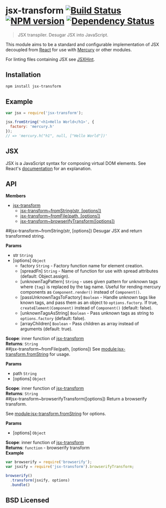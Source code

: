 # jsx-transform [![Build Status](http://img.shields.io/travis/alexmingoia/jsx-transform.svg?style=flat)](http://travis-ci.org/alexmingoia/jsx-transform) [![NPM version](http://img.shields.io/npm/v/jsx-transform.svg?style=flat)](https://npmjs.org/package/jsx-transform) [![Dependency Status](http://img.shields.io/david/alexmingoia/jsx-transform.svg?style=flat)](http://david-dm.org/alexmingoia/jsx-transform)

> JSX transpiler. Desugar JSX into JavaScript.

This module aims to be a standard and configurable implementation of JSX
decoupled from [React](https://github.com/facebook/react) for use with
[Mercury](https://github.com/Raynos/mercury) or other modules.

For linting files containing JSX see
[JSXHint](https://github.com/STRML/JSXHint).

## Installation

```sh
npm install jsx-transform
```

## Example

```javascript
var jsx = require('jsx-transform');

jsx.fromString('<h1>Hello World</h1>', {
  factory: 'mercury.h'
});
// => 'mercury.h("h1", null, ["Hello World"])'
```

## JSX

JSX is a JavaScript syntax for composing virtual DOM elements.
See React's [documentation][0] for an explanation.

## API
**Members**

* [jsx-transform](#module_jsx-transform)
  * [jsx-transform~fromString(str, [options])](#module_jsx-transform..fromString)
  * [jsx-transform~fromFile(path, [options])](#module_jsx-transform..fromFile)
  * [jsx-transform~browserifyTransform([options])](#module_jsx-transform..browserifyTransform)

<a name="module_jsx-transform..fromString"></a>
##jsx-transform~fromString(str, [options])
Desugar JSX and return transformed string.

**Params**

- str `String`  
- \[options\] `Object`  
  - factory `String` - Factory function name for element creation.  
  - \[spreadFn\] `String` - Name of function for use with spread
attributes (default: Object.assign).  
  - \[unknownTagPattern\] `String` - uses given pattern for unknown
tags where `{tag}` is replaced by the tag name. Useful for rending mercury
components as `Component.render()` instead of `Component()`.  
  - \[passUnknownTagsToFactory\] `Boolean` - Handle unknown tags
like known tags, and pass them as an object to `options.factory`. If
true, `createElement(Component)` instead of `Component()` (default: false).  
  - \[unknownTagsAsString\] `Boolean` - Pass unknown tags as string
to `options.factory` (default: false).  
  - \[arrayChildren\] `Boolean` - Pass children as array instead of
arguments (default: true).  

**Scope**: inner function of [jsx-transform](#module_jsx-transform)  
**Returns**: `String`  
<a name="module_jsx-transform..fromFile"></a>
##jsx-transform~fromFile(path, [options])
See [module:jsx-transform.fromString](module:jsx-transform.fromString) for usage.

**Params**

- path `String`  
- \[options\] `Object`  

**Scope**: inner function of [jsx-transform](#module_jsx-transform)  
**Returns**: `String`  
<a name="module_jsx-transform..browserifyTransform"></a>
##jsx-transform~browserifyTransform([options])
Return a browserify transform.

See [module:jsx-transform.fromString](module:jsx-transform.fromString) for options.

**Params**

- \[options\] `Object`  

**Scope**: inner function of [jsx-transform](#module_jsx-transform)  
**Returns**: `function` - browserify transform  
**Example**  
```javascript
var browserify = require('browserify');
var jsxify = require('jsx-transform').browserifyTransform;

browserify()
  .transform(jsxify, options)
  .bundle()
```



## BSD Licensed

[0]: https://facebook.github.io/react/docs/jsx-in-depth.html
